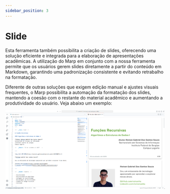 ```yaml
---
sidebar_position: 3
---
```


# Slide

Esta ferramenta também possibilita a criação de slides, oferecendo uma solução eficiente e integrada para a elaboração de apresentações acadêmicas. A utilização do Marp em conjunto com a nossa ferramenta permite que os usuários gerem slides diretamente a partir do conteúdo em Markdown, garantindo uma padronização consistente e evitando retrabalho na formatação.

Diferente de outras soluções que exigem edição manual e ajustes visuais frequentes, o Marp possibilita a automação da formatação dos slides, mantendo a coesão com o restante do material acadêmico e aumentando a produtividade do usuário. Veja abaixo um exemplo:

![Exemplo do Marp](../../assets/img/marp-slide-deck.png)
